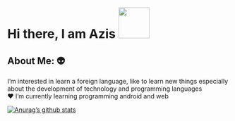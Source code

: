# Hi there, I am Azis  <img src="https://camo.githubusercontent.com/b0fa06ee100360ae8811a115c133de7848891e3b/68747470733a2f2f6769746875622e6769746875626173736574732e636f6d2f696d616765732f6d6f6e612d776869737065722e676966" width="70" height="70" />

## About Me:  :alien:
I’m interested in learn a foreign language, like to learn new things especially about the development of technology and programming languages
<br>♥  I’m currently learning programming android and web


[![Anurag’s github stats](https://github-readme-stats.vercel.app/api?username=boycillz)](https://github.com/boycillz)<br>
<!---[![Top Langs](https://github-readme-stats.vercel.app/api/top-langs/?username=boycillz&layout=compact)](https://github.com/boycillz)--->

<br><br>


<!---
boycillz/boycillz is a ✨ special ✨ repository because its `README.md` (this file) appears on your GitHub profile.
You can click the Preview link to take a look at your changes.
--->
